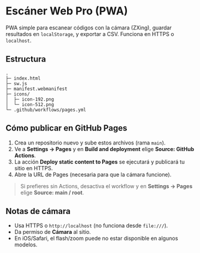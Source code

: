 # Escáner Web Pro (PWA)

PWA simple para escanear códigos con la cámara (ZXing), guardar resultados en `localStorage`, y exportar a CSV.
Funciona en HTTPS o `localhost`.

## Estructura
```
.
├─ index.html
├─ sw.js
├─ manifest.webmanifest
├─ icons/
│  ├─ icon-192.png
│  └─ icon-512.png
└─ .github/workflows/pages.yml
```

## Cómo publicar en GitHub Pages
1. Crea un repositorio nuevo y sube estos archivos (rama `main`).
2. Ve a **Settings → Pages** y en **Build and deployment** elige **Source: GitHub Actions**.
3. La acción **Deploy static content to Pages** se ejecutará y publicará tu sitio en HTTPS.
4. Abre la URL de Pages (necesaria para que la cámara funcione).

> Si prefieres sin Actions, desactiva el workflow y en **Settings → Pages** elige **Source: main / root**.

## Notas de cámara
- Usa HTTPS o `http://localhost` (no funciona desde `file:///`).
- Da permiso de **Cámara** al sitio.
- En iOS/Safari, el flash/zoom puede no estar disponible en algunos modelos.
